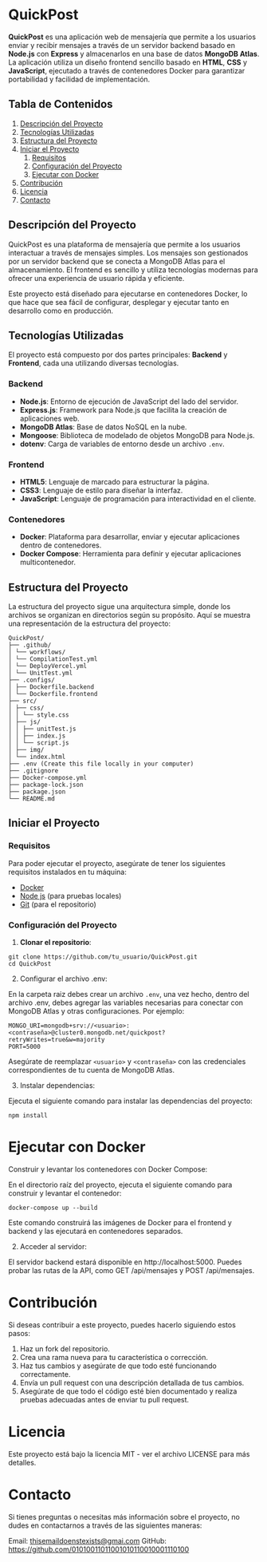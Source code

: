 # QuickPost

**QuickPost** es una aplicación web de mensajería que permite a los usuarios enviar y recibir mensajes a través de un servidor backend basado en **Node.js** con **Express** y almacenarlos en una base de datos **MongoDB Atlas**. La aplicación utiliza un diseño frontend sencillo basado en **HTML**, **CSS** y **JavaScript**, ejecutado a través de contenedores Docker para garantizar portabilidad y facilidad de implementación.

## Tabla de Contenidos
1. [Descripción del Proyecto](#descripción-del-proyecto)
2. [Tecnologías Utilizadas](#tecnologías-utilizadas)
3. [Estructura del Proyecto](#estructura-del-proyecto)
4. [Iniciar el Proyecto](#iniciar-el-proyecto)
    1. [Requisitos](#requisitos)
    2. [Configuración del Proyecto](#configuración-del-proyecto)
    3. [Ejecutar con Docker](#ejecutar-con-docker)
5. [Contribución](#contribución)
6. [Licencia](#licencia)
7. [Contacto](#contacto)


## Descripción del Proyecto

QuickPost es una plataforma de mensajería que permite a los usuarios interactuar a través de mensajes simples. Los mensajes son gestionados por un servidor backend que se conecta a MongoDB Atlas para el almacenamiento. El frontend es sencillo y utiliza tecnologías modernas para ofrecer una experiencia de usuario rápida y eficiente.

Este proyecto está diseñado para ejecutarse en contenedores Docker, lo que hace que sea fácil de configurar, desplegar y ejecutar tanto en desarrollo como en producción.


## Tecnologías Utilizadas

El proyecto está compuesto por dos partes principales: **Backend** y **Frontend**, cada una utilizando diversas tecnologías.

### Backend
- **Node.js**: Entorno de ejecución de JavaScript del lado del servidor.
- **Express.js**: Framework para Node.js que facilita la creación de aplicaciones web.
- **MongoDB Atlas**: Base de datos NoSQL en la nube.
- **Mongoose**: Biblioteca de modelado de objetos MongoDB para Node.js.
- **dotenv**: Carga de variables de entorno desde un archivo `.env`.

### Frontend
- **HTML5**: Lenguaje de marcado para estructurar la página.
- **CSS3**: Lenguaje de estilo para diseñar la interfaz.
- **JavaScript**: Lenguaje de programación para interactividad en el cliente.

### Contenedores
- **Docker**: Plataforma para desarrollar, enviar y ejecutar aplicaciones dentro de contenedores.
- **Docker Compose**: Herramienta para definir y ejecutar aplicaciones multicontenedor.


## Estructura del Proyecto

La estructura del proyecto sigue una arquitectura simple, donde los archivos se organizan en directorios según su propósito. Aquí se muestra una representación de la estructura del proyecto:

```
QuickPost/ 
├── .github/ 
│ └── workflows/ 
│ └── CompilationTest.yml
│ └── DeployVercel.yml
│ └── UnitTest.yml
├── .configs/ 
│ ├── Dockerfile.backend
│ └── Dockerfile.frontend
├── src/ 
│ ├── css/ 
│ │ └── style.css
│ ├── js/ 
│ │ ├── unitTest.js
│ │ ├── index.js
│ │ └── script.js
│ ├── img/
│ └── index.html 
├── .env (Create this file locally in your computer)
├── .gitignore
├── Docker-compose.yml
├── package-lock.json
├── package.json
└── README.md
```

## Iniciar el Proyecto

### Requisitos

Para poder ejecutar el proyecto, asegúrate de tener los siguientes requisitos instalados en tu máquina:

- [Docker](https://www.docker.com/get-started)
- [Node js](https://nodejs.org/) (para pruebas locales)
- [Git](https://git-scm.com/) (para el repositorio)

### Configuración del Proyecto

1. **Clonar el repositorio**:

```
git clone https://github.com/tu_usuario/QuickPost.git
cd QuickPost
```
      
2. Configurar el archivo .env:

En la carpeta raiz debes crear un archivo `.env`, una vez hecho, dentro del archivo .env, debes agregar las variables necesarias para conectar con MongoDB Atlas y otras configuraciones. Por ejemplo:

```
MONGO_URI=mongodb+srv://<usuario>:<contraseña>@cluster0.mongodb.net/quickpost?retryWrites=true&w=majority
PORT=5000
```

Asegúrate de reemplazar `<usuario>` y `<contraseña>` con las credenciales correspondientes de tu cuenta de MongoDB Atlas.

3. Instalar dependencias:

Ejecuta el siguiente comando para instalar las dependencias del proyecto:

```
npm install
```

# Ejecutar con Docker

Construir y levantar los contenedores con Docker Compose:

En el directorio raíz del proyecto, ejecuta el siguiente comando para construir y levantar el contenedor:

```
docker-compose up --build
```

Este comando construirá las imágenes de Docker para el frontend y backend y las ejecutará en contenedores separados.

2. Acceder al servidor:

El servidor backend estará disponible en http://localhost:5000. Puedes probar las rutas de la API, como GET /api/mensajes y POST /api/mensajes.


# Contribución
Si deseas contribuir a este proyecto, puedes hacerlo siguiendo estos pasos:

1. Haz un fork del repositorio.
2. Crea una rama nueva para tu característica o corrección.
3. Haz tus cambios y asegúrate de que todo esté funcionando correctamente.
4. Envía un pull request con una descripción detallada de tus cambios.
5. Asegúrate de que todo el código esté bien documentado y realiza pruebas adecuadas antes de enviar tu pull request.


# Licencia
Este proyecto está bajo la licencia MIT - ver el archivo LICENSE para más detalles.


# Contacto
Si tienes preguntas o necesitas más información sobre el proyecto, no dudes en contactarnos a través de las siguientes maneras:

Email: thisemaildoenstexists@gmai.com
GitHub: https://github.com/01010011011001010110010001110100

